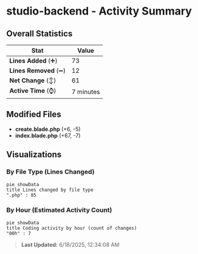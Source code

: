 # studio-backend - Activity Summary 

## Overall Statistics

| Stat                   | Value                                                             |
| ---------------------- | ----------------------------------------------------------------- |
| **Lines Added** (➕)   | 73                                          |
| **Lines Removed** (➖) | 12                                        |
| **Net Change** (↕)    | 61                |
| **Active Time** (⌚)   | 7 minutes |


## Modified Files
- **create.blade.php** (+6, -5)
- **index.blade.php** (+67, -7)

## Visualizations

### By File Type (Lines Changed)

```mermaid
pie showData
title Lines changed by file type
".php" : 85
```

### By Hour (Estimated Activity Count)

```mermaid
pie showData
title Coding activity by hour (count of changes)
"00h" : 7
```


> **Last Updated:** 6/18/2025, 12:34:08 AM